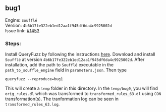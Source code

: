 ## bug1

Engine: `Soufflé`<br>
Version: `4b6b17fe322eb1ed12aa1f945df6da4c9925002d`<br>
Issue link: [#1453](https://github.com/souffle-lang/souffle/issues/1453)

### Steps:
Install QueryFuzz by following the instructions [here](https://github.com/Practical-Formal-Methods/queryFuzz).
Download and install `Soufflé` at version `4b6b17fe322eb1ed12aa1f945df6da4c9925002d`.
After installation, add the path to `Soufflé` executable in the `path_to_souffle_engine` field in `parameters.json`. 
Then type

```
queryfuzz --reproduce=bug1
```

This will create a `temp` folder in this directory. In the `temp/bug0`, you will find 
`orig_rules.dl` which was transformed to `transformed_rules_63.dl` using `CON` transformation(s). 
The tranformation log can be seen in `transformed_rules_63.log`.
